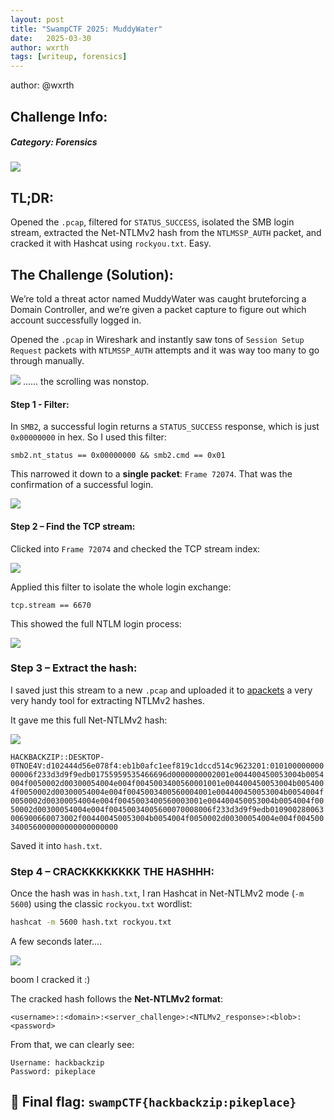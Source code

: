 ```yaml
---
layout: post
title: "SwampCTF 2025: MuddyWater"
date:   2025-03-30
author: wxrth
tags: [writeup, forensics]
---
```



author: @wxrth
## **Challenge Info:**
##### Category: Forensics

![](https://cdn.discordapp.com/attachments/1250994621438496849/1356193892747448350/Screenshot_2025-03-31_at_5.06.02_AM.png?ex=67ebad7c&is=67ea5bfc&hm=12a446886c8db2b7565edc6db6c9f90ffec9f7dc7ee918947c0fd450ac48a9ec&)

## TL;DR:

Opened the `.pcap`, filtered for `STATUS_SUCCESS`, isolated the SMB login stream, extracted the Net-NTLMv2 hash from the `NTLMSSP_AUTH` packet, and cracked it with Hashcat using `rockyou.txt`. Easy.

## The Challenge (Solution):

We’re told a threat actor named MuddyWater was caught bruteforcing a Domain Controller, and we’re given a packet capture to figure out which account successfully logged in.

Opened the `.pcap` in Wireshark and instantly saw tons of `Session Setup Request` packets with `NTLMSSP_AUTH` attempts and it was way too many to go through manually.

![](https://cdn.discordapp.com/attachments/1250994621438496849/1356194176412155904/Screenshot_2025-03-31_at_4.42.25_AM.png?ex=67ebadc0&is=67ea5c40&hm=a67a041899d8eac72c7537c3fb4d169ffe008634bc0d6a21dc82099d4d75f7d5&)
...... the scrolling was nonstop.

#### Step 1 - Filter: 

In `SMB2`, a successful login returns a `STATUS_SUCCESS` response, which is just `0x00000000` in hex. So I used this filter:

```
smb2.nt_status == 0x00000000 && smb2.cmd == 0x01
```

This narrowed it down to a **single packet**: `Frame 72074`. That was the confirmation of a successful login.

![](https://cdn.discordapp.com/attachments/1250994621438496849/1356194452632506489/Screenshot_2025-03-31_at_4.45.50_AM.png?ex=67ebae02&is=67ea5c82&hm=fe85ce8e7bc2b464e03790bc8c76a0c62717b6be302645163552d1a986e6aa47&)

#### Step 2 – Find the TCP stream:

Clicked into `Frame 72074` and checked the TCP stream index:

![](https://cdn.discordapp.com/attachments/1250994621438496849/1356194597772202005/Screenshot_2025-03-31_at_4.47.19_AM.png?ex=67ebae24&is=67ea5ca4&hm=ea0bacef3779a631dbae335c7f22ddb0bb2da319b2b95915bdfa27cf7db36da7&)


Applied this filter to isolate the whole login exchange:

``` 
tcp.stream == 6670
```

This showed the full NTLM login process:

![](https://cdn.discordapp.com/attachments/1250994621438496849/1356194702373814282/Screenshot_2025-03-31_at_4.49.32_AM.png?ex=67ebae3d&is=67ea5cbd&hm=8ad5e3ea7e66bde00194fc0d15be9a5104ef69c4be01e6e82bc4204489b03d6b&)


### Step 3 – Extract the hash:

I saved just this stream to a new `.pcap` and uploaded it to [apackets](https://apackets.com/upload) a very very handy tool for extracting NTLMv2 hashes.

It gave me this full Net-NTLMv2 hash:

![](https://cdn.discordapp.com/attachments/1250994621438496849/1356194789493575751/Pasted_image_20250331045521.png?ex=67ebae52&is=67ea5cd2&hm=d3c4bce1d7f3af49c55b8be26c4ce036034d495a737f7f4b9ba199343a3712df&)

`HACKBACKZIP::DESKTOP-0TNOE4V:d102444d56e078f4:eb1b0afc1eef819c1dccd514c9623201:01010000000000006f233d3d9f9edb01755959535466696d0000000002001e004400450053004b0054004f0050002d00300054004e004f0045003400560001001e004400450053004b0054004f0050002d00300054004e004f0045003400560004001e004400450053004b0054004f0050002d00300054004e004f0045003400560003001e004400450053004b0054004f0050002d00300054004e004f00450034005600070008006f233d3d9f9edb010900280063006900660073002f004400450053004b0054004f0050002d00300054004e004f004500340056000000000000000000`

Saved it into `hash.txt`.

### Step 4 – CRACKKKKKKKK THE HASHHH:

Once the hash was in `hash.txt`, I ran Hashcat in Net-NTLMv2 mode (`-m 5600`) using the classic `rockyou.txt` wordlist:

```bash
hashcat -m 5600 hash.txt rockyou.txt
```

A few seconds later.... 

![](https://cdn.discordapp.com/attachments/1250994621438496849/1356194894753828905/Screenshot_2025-03-31_at_4.57.32_AM.png?ex=67ebae6b&is=67ea5ceb&hm=bcbbf5820845ade7dc77f2d822371b84a09b488512c189f1d637d75c0f840d60&)

boom I cracked it :)

The cracked hash follows the **Net-NTLMv2 format**:

`<username>::<domain>:<server_challenge>:<NTLMv2_response>:<blob>:<password>`

From that, we can clearly see:

```
Username: hackbackzip
Password: pikeplace
```

## 🚩 **Final flag**:  `swampCTF{hackbackzip:pikeplace}`
